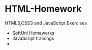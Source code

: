 # HTML-Homework
HTML5,CSS3 and JavaScript Exercises

- SoftUni Homeworks
- JavaScript trainings
- 

